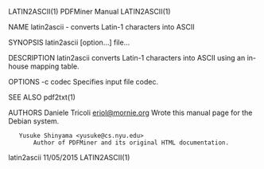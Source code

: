 LATIN2ASCII(1)                                                    PDFMiner Manual                                                   LATIN2ASCII(1)

NAME
       latin2ascii - converts Latin-1 characters into ASCII

SYNOPSIS
       latin2ascii [option...] file...

DESCRIPTION
       latin2ascii converts Latin-1 characters into ASCII using an in-house mapping table.

OPTIONS
       -c codec
           Specifies input file codec.

SEE ALSO
       pdf2txt(1)

AUTHORS
       Daniele Tricoli <eriol@mornie.org>
           Wrote this manual page for the Debian system.

       Yusuke Shinyama <yusuke@cs.nyu.edu>
           Author of PDFMiner and its original HTML documentation.

latin2ascii                                                         11/05/2015                                                      LATIN2ASCII(1)
